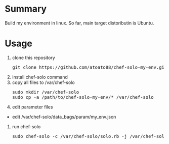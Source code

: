 # Summary
Build my environment in linux.
So far, main target distoributin is Ubuntu.

# Usage
1. clone this repository
   <pre>
   git clone https://github.com/atoato88/chef-solo-my-env.git
   </pre>
1. install chef-solo command
1. copy all files to /var/chef-solo
   <pre>
   sudo mkdir /var/chef-solo
   sudo cp -a /path/to/chef-solo-my-env/* /var/chef-solo
   </pre>
1. edit parameter files
  - edit /var/chef-solo/data_bags/param/my_env.json
1. run chef-solo
   <pre>
   sudo chef-solo -c /var/chef-solo/solo.rb -j /var/chef-solo/node.json
   </pre>

